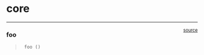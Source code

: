 # core


<!-- WARNING: THIS FILE WAS AUTOGENERATED! DO NOT EDIT! -->

------------------------------------------------------------------------

<a
href="https://github.com/RainPadjus/nbdev_tets/blob/main/nbdev_tets/core.py#L9"
target="_blank" style="float:right; font-size:smaller">source</a>

### foo

>      foo ()
